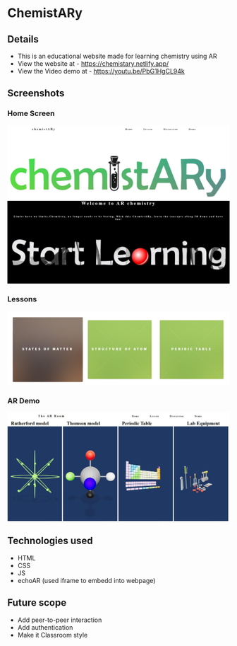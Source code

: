 # ChemistARy
## Details
- This is an educational website made for learning chemistry using AR
- View the website at - https://chemistary.netlify.app/
- View the Video demo at - https://youtu.be/PbG1HgCL94k
## Screenshots
### Home Screen
![alt text](https://github.com/ssharanyab/chemistARy/blob/master/WhatsApp%20Image%202020-09-06%20at%2018.23.21.jpeg)
![alt text](https://github.com/ssharanyab/chemistARy/blob/master/WhatsApp%20Image%202020-09-06%20at%2018.23.34.jpeg)
### Lessons
![alt text](https://github.com/ssharanyab/chemistARy/blob/master/WhatsApp%20Image%202020-09-06%20at%2018.23.58.jpeg)
### AR Demo
![alt text](https://github.com/ssharanyab/chemistARy/blob/master/Capture.JPG)
## Technologies used
- HTML
- CSS
- JS
- echoAR (used iframe to embedd into webpage)
## Future scope
- Add peer-to-peer interaction
- Add authentication
- Make it Classroom style
